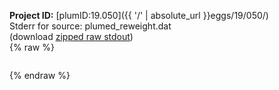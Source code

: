 **Project ID:** [plumID:19.050]({{ '/' | absolute_url }}eggs/19/050/)  
Stderr for source:  plumed_reweight.dat   
(download [zipped raw stdout](plumed_reweight.dat.plumed.stdout.txt.zip))  
{% raw %}
<pre>
</pre>
{% endraw %}
